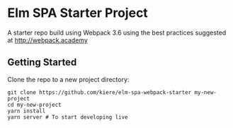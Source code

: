 # Elm SPA Starter Project

A starter repo build using Webpack 3.6 using the best practices suggested at http://webpack.academy

## Getting Started

Clone the repo to a new project directory:

```
git clone https://github.com/kiere/elm-spa-webpack-starter my-new-project
cd my-new-project
yarn install
yarn server # To start developing live
```
